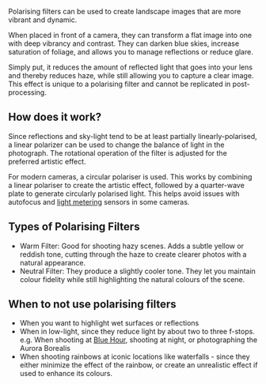 Polarising filters can be used to create landscape images that are more vibrant and dynamic.

When placed in front of a camera, they can transform a flat image into one with deep vibrancy and contrast. They can darken blue skies, increase saturation of foliage, and allows you to manage reflections or reduce glare.

Simply put, it reduces the amount of reflected light that goes into your lens and thereby reduces haze, while still allowing you to capture a clear image. This effect is unique to a polarising filter and cannot be replicated in post-processing.

## How does it work?
Since reflections and sky-light tend to be at least partially linearly-polarised, a linear polarizer can be used to change the balance of light in the photograph. The rotational operation of the filter is adjusted for the preferred artistic effect.

For modern cameras, a circular polariser is used. This works by combining a linear polariser to create the artistic effect, followed by a quarter-wave plate to generate circularly polarised light. This helps avoid issues with autofocus and [light metering](Light%20Metering.md) sensors in some cameras.

## Types of Polarising Filters
- Warm Filter: Good for shooting hazy scenes. Adds a subtle yellow or reddish tone, cutting through the haze to create clearer photos with a natural appearance.
- Neutral Filter: They produce a slightly cooler tone. They let you maintain colour fidelity while still highlighting the natural colours of the scene.

## When to not use polarising filters
- When you want to highlight wet surfaces or reflections
- When in low-light, since they reduce light by about two to three f-stops. e.g. When shooting at [Blue Hour](Blue%20Hour.md), shooting at night, or photographing the Aurora Borealis
- When shooting rainbows at iconic locations like waterfalls - since they either minimize the effect of the rainbow, or create an unrealistic effect if used to enhance its colours.